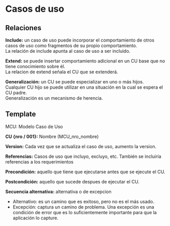 # Casos de uso

## Relaciones

**Include:** un caso de uso puede incorporar el comportamiento de otros casos de uso como fragmentos de su propio comportamiento.  
La relación de include apunta al caso de uso a ser incluido.

**Extend:** se puede insertar comportamiento adicional en un CU base que no tiene conocimiento sobre él.  
La relacion de extend señala el CU que se extenderá.

**Generalización:** un CU se puede especializar en uno o más hijos.  
Cualquier CU hijo se puede utilizar en una situación en la cual se espera el CU padre.  
Generalización es un mecanismo de herencia.

## Template

MCU: Modelo Caso de Uso

**CU {nro / 001}:** Nombre (MCU_nro_nombre)

**Version:** Cada vez que se actualiza el caso de uso, aumento la version.

**Referencias:** Casos de uso que incluyo, excluyo, etc. También se incluiría referencias a los requerimientos

**Precondición:** aquello que tiene que ejecutarse antes que se ejecute el CU.

**Postcondición:** aquello que sucede despues de ejecutar el CU.

**Secuencia alternativa:** alternativa o de excepcion

- Alternativo: es un camino que es exitoso, pero no es el más usado.
- Excepción: captura un camino de problema. Una excepción es una condición de error que es lo suficientemente importante para que la aplicación lo capture.
